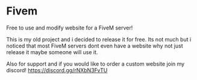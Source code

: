 # Fivem
Free to use and modify website for a FiveM server!

This is my old project and i decided to release it for free. Its not much but i noticed that most FiveM servers dont even have a website why not just release it maybe someone will use it.

Also for support and if you would like to order a custom website join my discord! https://discord.gg/rNXbN3FvTU

